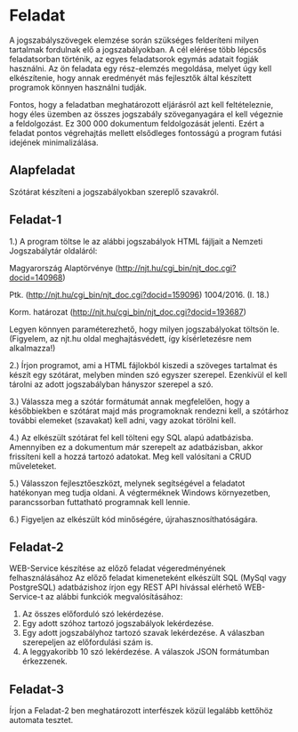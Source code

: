 Feladat
=======
A jogszabályszövegek elemzése során szükséges felderíteni milyen tartalmak fordulnak elő a jogszabályokban. A cél elérése több lépcsős feladatsorban történik, az egyes feladatsorok egymás adatait fogják használni. Az ön feladata egy rész-elemzés megoldása, melyet úgy kell elkészítenie, hogy annak eredményét más fejlesztők által készített programok könnyen használni tudják.

Fontos, hogy a feladatban meghatározott eljárásról azt kell feltételeznie, hogy éles üzemben az összes jogszabály szöveganyagára el kell végeznie a feldolgozást. Ez 300 000 dokumentum feldolgozását jelenti. Ezért a feladat pontos végrehajtás mellett elsődleges fontosságú a program futási idejének minimalizálása.

Alapfeladat
-----------
Szótárat készíteni a jogszabályokban szereplő szavakról. 

Feladat-1
---------
1.) A program töltse le az alábbi jogszabályok HTML fájljait a Nemzeti Jogszabálytár oldaláról:

Magyarország Alaptörvénye (http://njt.hu/cgi_bin/njt_doc.cgi?docid=140968)

Ptk. (http://njt.hu/cgi_bin/njt_doc.cgi?docid=159096)
1004/2016. (I. 18.)
 
Korm. határozat (http://njt.hu/cgi_bin/njt_doc.cgi?docid=193687)

Legyen könnyen paraméterezhető, hogy milyen jogszabályokat töltsön le. 
(Figyelem, az njt.hu oldal meghajtásvédett, így kísérletezésre nem alkalmazza!) 

2.) Írjon programot, ami a HTML fájlokból kiszedi a szöveges tartalmat és készít egy szótárat, melyben minden szó egyszer szerepel. Ezenkívül el kell tárolni az adott jogszabályban hányszor szerepel a szó. 

3.) Válassza meg a szótár formátumát annak megfelelően, hogy a későbbiekben e szótárat majd más programoknak rendezni kell, a szótárhoz további elemeket (szavakat) kell adni, vagy azokat törölni kell.

4.) Az elkészült szótárat fel kell tölteni egy SQL alapú adatbázisba. Amennyiben ez a dokumentum már szerepelt az adatbázisban, akkor frissíteni kell a hozzá tartozó adatokat. Meg kell valósítani a CRUD műveleteket.

5.) Válasszon fejlesztőeszközt, melynek segítségével a feladatot hatékonyan meg tudja oldani. A végterméknek Windows környezetben, parancssorban futtatható programnak kell lennie.

6.) Figyeljen az elkészült kód minőségére, újrahasznosíthatóságára.


Feladat-2
---------

WEB-Service készítése az előző feladat végeredményének felhasználásához
Az előző feladat kimeneteként elkészült  SQL (MySql vagy PostgreSQL) adatbázishoz írjon egy REST API hívással elérhető WEB-Service-t az alábbi funkciók megvalósításához:

1. Az összes előforduló szó lekérdezése.
2. Egy adott szóhoz tartozó jogszabályok lekérdezése.
3. Egy adott jogszabályhoz tartozó szavak lekérdezése. A válaszban szerepeljen az előfordulási szám is.
4. A leggyakoribb 10 szó lekérdezése.
A válaszok JSON formátumban érkezzenek.

Feladat-3
---------
Írjon a Feladat-2 ben meghatározott interfészek közül legalább kettőhöz automata tesztet.
